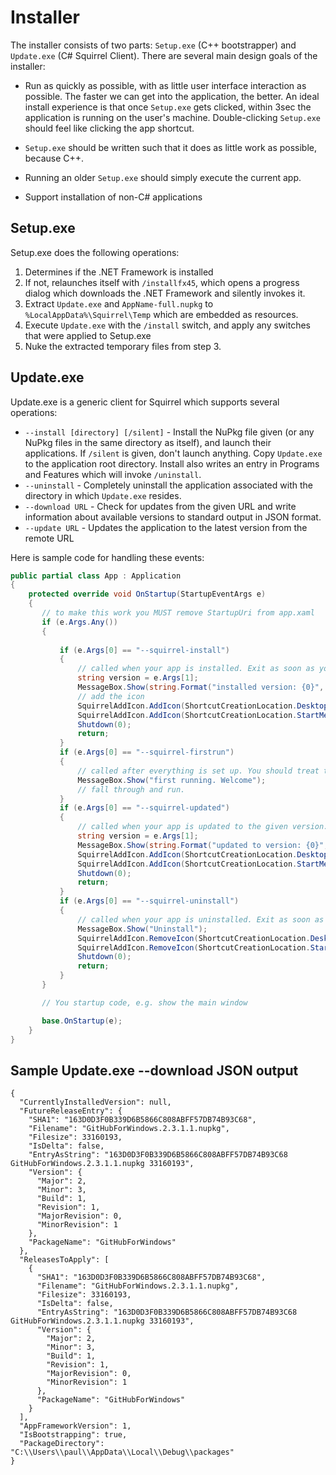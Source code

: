 # Installer

The installer consists of two parts: `Setup.exe` (C++ bootstrapper) and `Update.exe` (C# Squirrel Client). There are several main design goals of the installer:

* Run as quickly as possible, with as little user interface interaction as possible. The faster we can get into the application, the better. An ideal install experience is that once `Setup.exe` gets clicked, within 3sec the application is running on the user's machine. Double-clicking `Setup.exe` should feel like clicking the app shortcut.

* `Setup.exe` should be written such that it does as little work as possible, because C++.

* Running an older `Setup.exe` should simply execute the current app.

* Support installation of non-C# applications

## Setup.exe

Setup.exe does the following operations:

1. Determines if the .NET Framework is installed
1. If not, relaunches itself with `/installfx45`, which opens a progress dialog which downloads the .NET Framework and silently invokes it.
1. Extract `Update.exe` and `AppName-full.nupkg` to `%LocalAppData%\Squirrel\Temp` which are embedded as resources.
1. Execute `Update.exe` with the `/install` switch, and apply any switches that were applied to Setup.exe
1. Nuke the extracted temporary files from step 3.

## Update.exe

Update.exe is a generic client for Squirrel which supports several operations:

* `--install [directory] [/silent]` - Install the NuPkg file given (or any NuPkg files in the same directory as itself), and launch their applications. If `/silent` is given, don't launch anything. Copy `Update.exe` to the application root directory. Install also writes an entry in Programs and Features which will invoke `/uninstall`.
* `--uninstall` - Completely uninstall the application associated with the directory in which `Update.exe` resides.
* `--download URL` - Check for updates from the given URL and write information about available versions to standard output in JSON format.
* `--update URL` - Updates the application to the latest version from the remote URL

Here is sample code for handling these events:

```csharp
public partial class App : Application
{
	protected override void OnStartup(StartupEventArgs e)
	{
	   // to make this work you MUST remove StartupUri from app.xaml
	   if (e.Args.Any())
	   {
	
		   if (e.Args[0] == "--squirrel-install")
		   {
			   // called when your app is installed. Exit as soon as you're finished setting up the app. 
			   string version = e.Args[1];
			   MessageBox.Show(string.Format("installed version: {0}", version));
			   // add the icon
			   SquirrelAddIcon.AddIcon(ShortcutCreationLocation.Desktop, "WpfApplication2", "WpfApplication2");
			   SquirrelAddIcon.AddIcon(ShortcutCreationLocation.StartMenu, "WpfApplication2", "WpfApplication2");
			   Shutdown(0);
			   return;
		   }
		   if (e.Args[0] == "--squirrel-firstrun")
		   {
			   // called after everything is set up. You should treat this like a normal app run (maybe show the "Welcome" screen)
			   MessageBox.Show("first running. Welcome");
			   // fall through and run.
		   }
		   if (e.Args[0] == "--squirrel-updated")
		   {
			   // called when your app is updated to the given version. Exit as soon as you're finished
			   string version = e.Args[1];
			   MessageBox.Show(string.Format("updated to version: {0}", version));
			   SquirrelAddIcon.AddIcon(ShortcutCreationLocation.Desktop, "WpfApplication2", "WpfApplication2");
			   SquirrelAddIcon.AddIcon(ShortcutCreationLocation.StartMenu, "WpfApplication2", "WpfApplication2");
			   Shutdown(0);
			   return;
		   }
		   if (e.Args[0] == "--squirrel-uninstall")
		   {
			   // called when your app is uninstalled. Exit as soon as you're finished
			   MessageBox.Show("Uninstall");
			   SquirrelAddIcon.RemoveIcon(ShortcutCreationLocation.Desktop, "WpfApplication2", "WpfApplication2");
			   SquirrelAddIcon.RemoveIcon(ShortcutCreationLocation.StartMenu, "WpfApplication2", "WpfApplication2");
			   Shutdown(0);
			   return;
		   }
	   }

	   // You startup code, e.g. show the main window

	   base.OnStartup(e);
	}
}
```

## Sample Update.exe --download JSON output

```
{
  "CurrentlyInstalledVersion": null,
  "FutureReleaseEntry": {
    "SHA1": "163D0D3F0B339D6B5866C808ABFF57DB74B93C68",
    "Filename": "GitHubForWindows.2.3.1.1.nupkg",
    "Filesize": 33160193,
    "IsDelta": false,
    "EntryAsString": "163D0D3F0B339D6B5866C808ABFF57DB74B93C68 GitHubForWindows.2.3.1.1.nupkg 33160193",
    "Version": {
      "Major": 2,
      "Minor": 3,
      "Build": 1,
      "Revision": 1,
      "MajorRevision": 0,
      "MinorRevision": 1
    },
    "PackageName": "GitHubForWindows"
  },
  "ReleasesToApply": [
    {
      "SHA1": "163D0D3F0B339D6B5866C808ABFF57DB74B93C68",
      "Filename": "GitHubForWindows.2.3.1.1.nupkg",
      "Filesize": 33160193,
      "IsDelta": false,
      "EntryAsString": "163D0D3F0B339D6B5866C808ABFF57DB74B93C68 GitHubForWindows.2.3.1.1.nupkg 33160193",
      "Version": {
        "Major": 2,
        "Minor": 3,
        "Build": 1,
        "Revision": 1,
        "MajorRevision": 0,
        "MinorRevision": 1
      },
      "PackageName": "GitHubForWindows"
    }
  ],
  "AppFrameworkVersion": 1,
  "IsBootstrapping": true,
  "PackageDirectory": "C:\\Users\\paul\\AppData\\Local\\Debug\\packages"
}
```
